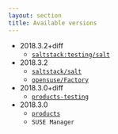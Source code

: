 ```yaml
---
layout: section
title: Available versions
---
```

- 2018.3.2+diff
    - [`saltstack:testing/salt`](https://build.opensuse.org/package/show/systemsmanagement:saltstack:testing/salt)
- 2018.3.2
    - [`saltstack/salt`](https://build.opensuse.org/package/show/systemsmanagement:saltstack:testing/salt)
    - [`opensuse/Factory`](https://build.opensuse.org/package/show/openSUSE:Factory/salt)
- 2018.3.0+diff
    - [`products-testing`](https://build.opensuse.org/package/show/systemsmanagement:saltstack:products:testing/salt)
- 2018.3.0
    - [`products`](https://build.opensuse.org/package/show/systemsmanagement:saltstack/salt)
    - `SUSE Manager`
